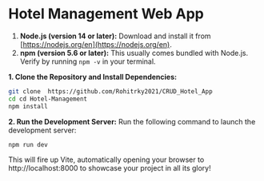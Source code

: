 #   Hotel Management Web App

 
 

 
1. **Node.js (version 14 or later):** Download and install it from [https://nodejs.org/en](https://nodejs.org/en).
2. **npm (version 5.6 or later):** This usually comes bundled with Node.js. Verify by running `npm -v` in your terminal.

**1. Clone the Repository and Install Dependencies:**

```bash
git clone  https://github.com/Rohitrky2021/CRUD_Hotel_App
cd cd Hotel-Management
npm install
```

**2. Run the Development Server:**
Run the following command to launch the development server:

```Bash
npm run dev
```

This will fire up Vite, automatically opening your browser to http://localhost:8000 to showcase your project in all its glory!
